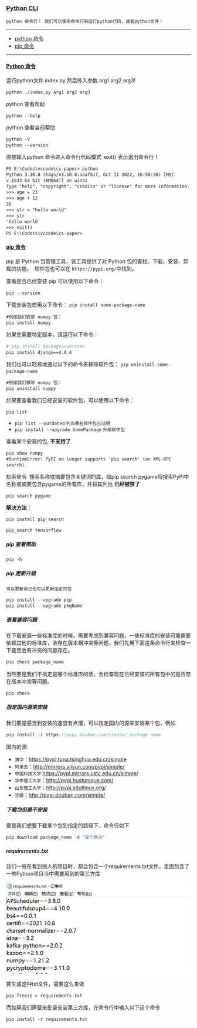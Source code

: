 ### [Python CLI](#)

`python 命令行！ 我们可以使用命令行来运行python代码，或者python文件！`

----

- [python 命令](#python-命令)
- [pip 命令](#pip-命令)


------

#### [Python 命令](#) 

运行python文件 index.py 然后传入参数 arg1 arg2 arg3!

```shell
python ./index.py arg1 arg2 arg3
```

python 查看帮助

```shell
python --help
```

python 查看当前帮助

```shell
python -V
python --version
```

直接输入python 命令进入命令行代码模式` `exit() 表示退出命令行！

```shell
PS E:\Codes\vccode\cs-paper> python
Python 3.10.8 (tags/v3.10.8:aaaf517, Oct 11 2022, 16:50:30) [MSC v.1933 64 bit (AMD64)] on win32
Type "help", "copyright", "credits" or "license" for more information.
>>> age = 23
>>> age + 12
35
>>> str = "hello world"
>>> str
'hello world'
>>> exit()
PS E:\Codecs\vccode\cs-paper> 
```



#### [pip 命令](#) 

pip 是 Python 包管理工具，该工具提供了对 Python 包的查找、下载、安装、卸载的功能。` `软件包也可以在 ` https://pypi.org/ `中找到。

查看是否已经安装 pip 可以使用以下命令：

```shell
pip --version
```

下载安装包使用以下命令：  `pip install some-package-name`

```shell
#例如我们安装 numpy 包：
pip install numpy
```

如果您需要特定版本，请运行以下命令：

```bash
# pip install package==version
pip install django==4.0.4
```

我们也可以轻易地通过以下的命令来移除软件包： `pip uninstall some-package-name`

```shell
#例如我们移除 numpy 包：
pip uninstall numpy
```

如果要查看我们已经安装的软件包，可以使用以下命令：

```shell
pip list
```

* `pip list --outdated` `列出哪些软件包已过期`
* `pip install --upgrade SomePackage`  `升级软件包` 

查看某个安装的包, **不支持了**

```shell
pip show numpy
#RuntimeError: PyPI no longer supports 'pip search' (or XML-RPC search).
```

检索命令` `搜索名称或摘要包含关键词的库，如pip search pygame将搜索PyPI中名称或摘要包含pygame的所有库，并将其列出  **已经被禁了**

```
pip search pygame            
```

**解决方法：**

```shell
pip install pip_search
```

```
pip_search tensorflow 
```

##### pip 查看帮助

```shell
pip -h
```

##### pip 更新升级
`可以更新自己也可以更新指定的包`

```shell
pip install --upgrade pip
pip install --upgrade pkgName
```

##### 查看兼容问题

在下载安装一些标准库的时候，需要考虑到兼容问题，一些标准库的安装可能需要依赖其他的标准库，会存在版本相冲突等问题，我们先用下面这条命令行来检查一下是否会有冲突的问题存在。

```go
pip check package_name
```

当然要是我们不指定是哪个标准库的话，会检查现在已经安装的所有包中的是否存在版本冲突等问题。

```shell
pip check
```

##### 指定国内源来安装

我们要是感觉到安装的速度有点慢，可以指定国内的源来安装某个包，例如

```go
pip install -i https://pypi.douban.com/simple/ package_name
```

国内的源:

* `清华`：https://pypi.tuna.tsinghua.edu.cn/simple
* `阿里云`：http://mirrors.aliyun.com/pypi/simple/
* `中国科技大学` https://pypi.mirrors.ustc.edu.cn/simple/
* `华中理工大学`：http://pypi.hustunique.com/
* `山东理工大学`：http://pypi.sdutlinux.org/ 
* `豆瓣`：http://pypi.douban.com/simple/

##### 下载包但是不安装

要是我们想要下载某个包到指定的路径下，命令行如下

```go
pip download package_name -d "某个路径"
```

##### requirements.txt

我们一般在看到别人的项目时，都会包含一个requirements.txt文件，里面包含了一些Python项目当中需要用到的第三方库

<div align=left>
    <img src="./assets/17a9adb5fdecbd23ebb044e41540a192.png" width="600"   />
</div>



要生成这种txt文件，需要这么来做

```
pip freeze > requirements.txt
```

而如果我们需要来批量安装第三方库，在命令行中输入以下这个命令

```
pip install -r requirements.txt
```

